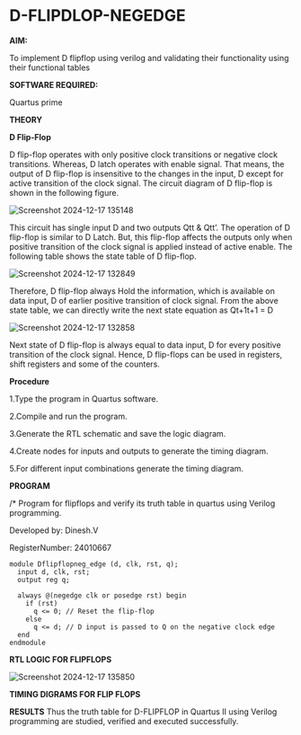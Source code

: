 # D-FLIPDLOP-NEGEDGE

**AIM:**

To implement  D flipflop using verilog and validating their functionality using their functional tables

**SOFTWARE REQUIRED:**

Quartus prime

**THEORY**

**D Flip-Flop**

D flip-flop operates with only positive clock transitions or negative clock transitions. Whereas, D latch operates with enable signal. That means, the output of D flip-flop is insensitive to the changes in the input, D except for active transition of the clock signal. The circuit diagram of D flip-flop is shown in the following figure.

![Screenshot 2024-12-17 135148](https://github.com/user-attachments/assets/a8eef858-85a4-4e85-be11-f8b50070306b)

This circuit has single input D and two outputs Qtt & Qtt’. The operation of D flip-flop is similar to D Latch. But, this flip-flop affects the outputs only when positive transition of the clock signal is applied instead of active enable. The following table shows the state table of D flip-flop.

![Screenshot 2024-12-17 132849](https://github.com/user-attachments/assets/b25e382b-f783-465c-ac13-a07b95b76f37)

Therefore, D flip-flop always Hold the information, which is available on data input, D of earlier positive transition of clock signal. From the above state table, we can directly write the next state equation as Qt+1t+1 = D

![Screenshot 2024-12-17 132858](https://github.com/user-attachments/assets/d984d4c1-1c6b-4b3e-a19e-9acc0099772c)

Next state of D flip-flop is always equal to data input, D for every positive transition of the clock signal. Hence, D flip-flops can be used in registers, shift registers and some of the counters.

**Procedure**

1.Type the program in Quartus software. 

2.Compile and run the program. 

3.Generate the RTL schematic and save the logic diagram. 

4.Create nodes for inputs and outputs to generate the timing diagram. 

5.For different input combinations generate the timing diagram.

**PROGRAM**

/* Program for flipflops and verify its truth table in quartus using Verilog programming. 

Developed by: Dinesh.V

RegisterNumber: 24010667
```
module Dflipflopneg_edge (d, clk, rst, q);
  input d, clk, rst;
  output reg q;

  always @(negedge clk or posedge rst) begin
    if (rst)
      q <= 0; // Reset the flip-flop
    else
      q <= d; // D input is passed to Q on the negative clock edge
  end
endmodule
```

**RTL LOGIC FOR FLIPFLOPS**

![Screenshot 2024-12-17 135850](https://github.com/user-attachments/assets/85a708cb-c701-4a16-96fe-757de2a4da10)

**TIMING DIGRAMS FOR FLIP FLOPS**


**RESULTS**
Thus the truth table for D-FLIPFLOP in Quartus II using Verilog programming are studied, verified and executed successfully.
